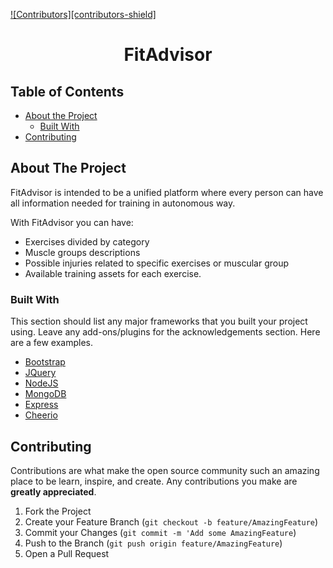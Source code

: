<!-- PROJECT SHIELDS -->
[![Contributors][contributors-shield]]()

<p align="center">
  
  <h1 align="center">FitAdvisor</h1>

</p>

<!-- TABLE OF CONTENTS -->
## Table of Contents

* [About the Project](#about-the-project)
  * [Built With](#built-with)
* [Contributing](#contributing)


<!-- ABOUT THE PROJECT -->
## About The Project

FitAdvisor is intended to be a unified platform where every person can have all information needed for training in autonomous way.

With FitAdvisor you can have:
* Exercises divided by category
* Muscle groups descriptions
* Possible injuries related to specific exercises or muscular group
* Available training assets for each exercise.


### Built With
This section should list any major frameworks that you built your project using. Leave any add-ons/plugins for the acknowledgements section. Here are a few examples.
* [Bootstrap](https://getbootstrap.com)
* [JQuery](https://jquery.com)
* [NodeJS](https://nodejs.org)
* [MongoDB](https://mongodb.com)
* [Express](https://expressjs.com)
* [Cheerio](https://cheerio.js.org/)


<!-- CONTRIBUTING -->
## Contributing

Contributions are what make the open source community such an amazing place to be learn, inspire, and create. Any contributions you make are **greatly appreciated**.

1. Fork the Project
2. Create your Feature Branch (`git checkout -b feature/AmazingFeature`)
3. Commit your Changes (`git commit -m 'Add some AmazingFeature`)
4. Push to the Branch (`git push origin feature/AmazingFeature`)
5. Open a Pull Request
